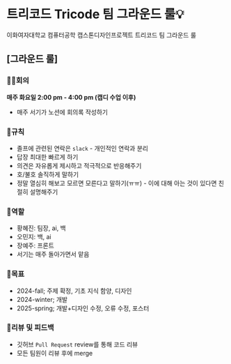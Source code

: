 # 트리코드 Tricode 팀 그라운드 룰💡
이화여자대학교 컴퓨터공학 캡스톤디자인프로젝트 트리코드 팀 그라운드 룰

## [그라운드 룰]
### 🙋‍♀회의

__매주 화요일 2:00 pm - 4:00 pm (캡디 수업 이후)__
- 매주 서기가 노션에 회의록 작성하기


### 🤝규칙
- 졸프에 관련된 연락은 `slack` - 개인적인 연락과 분리
- 답장 최대한 빠르게 하기
- 의견은 자유롭게 제시하고 적극적으로 반응해주기
- 호/불호 솔직하게 말하기
- 정말 열심히 해보고 모르면 모른다고 말하기(ㅠㅠ) - 이에 대해 아는 것이 있다면 친절히 설명해주기
  

### 📌역할
- 황혜진: 팀장, ai, 백
- 오민지: 백, ai
- 장예주: 프론트
- 서기는 매주 돌아가면서 맡음

### 💪목표
 - 2024-fall; 주제 확정, 기초 지식 함양, 디자인
 - 2024-winter; 개발
 - 2025-spring; 개발+디자인 수정, 오류 수정, 포스터

### 🔧리뷰 및 피드백
- 깃허브 `Pull Request` review를 통해 코드 리뷰
- 모든 팀원이 리뷰 후에 merge
